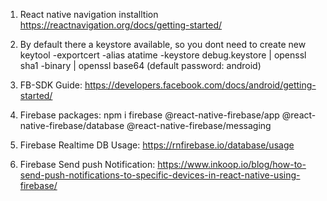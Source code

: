 1. React native navigation installtion
https://reactnavigation.org/docs/getting-started/

2. By default there a keystore available, so you dont need to create new
keytool -exportcert -alias atatime -keystore debug.keystore | openssl sha1 -binary | openssl base64
(default password: android)

3. FB-SDK Guide:
https://developers.facebook.com/docs/android/getting-started/

4. Firebase packages:
npm i firebase @react-native-firebase/app @react-native-firebase/database @react-native-firebase/messaging

5. Firebase Realtime DB Usage:
https://rnfirebase.io/database/usage

6. Firebase Send push Notification:
https://www.inkoop.io/blog/how-to-send-push-notifications-to-specific-devices-in-react-native-using-firebase/